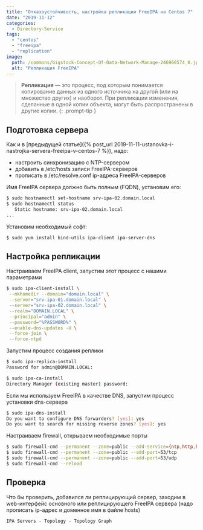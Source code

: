 ```yaml
---
title: "Отказоустойчивость, настройка репликации FreeIPA на Centos 7"
date: "2019-11-12"
categories: 
  - Directory-Service
tags: 
  - "centos"
  - "freeipa"
  - "replication"
image:
  path: /commons/bigstock-Concept-Of-Data-Network-Manage-246960574_0.jpg
  alt: "Репликация FreeIPA"
---
```


> **Репликация** — это процесс, под которым понимается копирование данных из одного источника на другой (или на множество других) и наоборот. При репликации изменения, сделанные в одной копии объекта, могут быть распространены в другие копии.
{: .prompt-tip }

## Подготовка сервера

Как и в [предыдущей статье]({% post_url 2019-11-11-ustanovka-i-nastrojka-servera-freeipa-v-centos-7 %}), надо:

- настроить синхронизацию с NTP-сервером
- добавить в /etc/hosts записи FreeIPA-серверов
- прописать в /etc/resolve.conf ip-адреса FreeIPA-серверов

Имя FreeIPA сервера должно быть полным (FQDN), установим его:

```sh
$ sudo hostnamectl set-hostname srv-ipa-02.domain.local
$ sudo hostnamectl status
   Static hostname: srv-ipa-02.domain.local
...
```

Установим необходимый софт:

```sh
$ sudo yum install bind-utils ipa-client ipa-server-dns
```

## Настройка репликации

Настраиваем FreeIPA client, запустим этот процесс с нашими параметрами

```sh
$ sudo ipa-client-install \
 --mkhomedir --domain="domain.local" \
 --server="srv-ipa-01.domain.local" \
 --server="srv-ipa-02.domain.local" \
 --realm="DOMAIN.LOCAL" \
 --principal="admin" \
 --password="%PASSWORD%" \
 --enable-dns-updates -U \
 --force-join \
 --force-ntpd
```

Запустим процесс создания реплики

```sh
$ sudo ipa-replica-install
Password for admin@DOMAIN.LOCAL:
```

```sh
$ sudo ipa-ca-install
Directory Manager (existing master) password:
```

Если мы используем FreeIPA в качестве DNS, запустим процесс установки dns-сервера

```sh
$ sudo ipa-dns-install
Do you want to configure DNS forwarders? [yes]: yes
Do you want to search for missing reverse zones? [yes]: yes
```

Настраиваем firewall, открываем необходимые порты

```sh
$ sudo firewall-cmd --permanent --zone=public --add-service={ntp,http,https,ldap,ldaps,kerberos,kpasswd,dns}
$ sudo firewall-cmd --permanent --zone=public --add-port=53/tcp
$ sudo firewall-cmd --permanent --zone=public --add-port=53/udp
$ sudo firewall-cmd --reload
```

## Проверка

Что бы проверить, добавился ли реплицирующий сервер, заходим в web-интерфейс основного или реплицирующего FreeIPA сервера (надо прописать ip-адрес и доменное имя в файле hosts)

```
IPA Servers - Topology - Topology Graph
```
